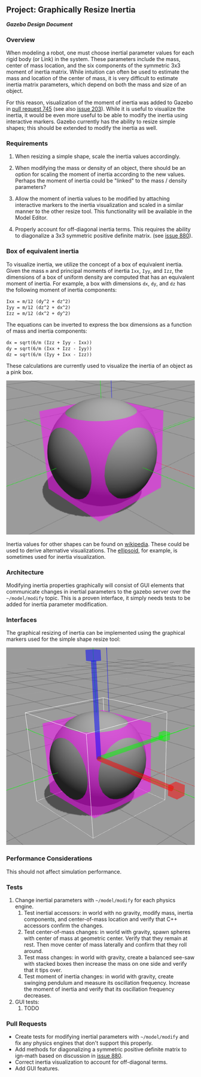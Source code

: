 ## Project: Graphically Resize Inertia
***Gazebo Design Document***

### Overview

When modeling a robot, one must choose inertial parameter values
for each rigid body (or Link) in the system.
These parameters include the mass, center of mass location,
and the six components of the symmetric 3x3 moment of inertia matrix.
While intuition can often be used to estimate the mass
and location of the center of mass,
it is very difficult to estimate inertia matrix parameters,
which depend on both the mass and size of an object.

For this reason, visualization of the moment of inertia was added to Gazebo in
[pull request 745](https://bitbucket.org/osrf/gazebo/pull-requests/745)
(see also [issue 203](https://bitbucket.org/osrf/gazebo/issues/203)).
While it is useful to visualize the inertia, it would be even more useful
to be able to modify the inertia using interactive markers.
Gazebo currently has the ability to resize simple shapes;
this should be extended to modify the inertia as well.

### Requirements

1. When resizing a simple shape, scale the inertia values accordingly.

2. When modifying the mass or density of an object, there should be an option
for scaling the moment of inertia according to the new values.
Perhaps the moment of inertia could be "linked" to the
mass / density parameters?

3. Allow the moment of inertia values to be modified by attaching
interactive markers to the inertia visualization
and scaled in a similar manner to the other resize tool.
This functionality will be available in the Model Editor.

4. Properly account for off-diagonal inertia terms.
This requires the ability to diagonalize a 3x3 symmetric
positive definite matrix.
(see [issue 880](https://bitbucket.org/osrf/gazebo/issues/880)).

### Box of equivalent inertia

To visualize inertia, we utilize the concept of a box of equivalent inertia.
Given the mass `m` and principal moments of inertia `Ixx`, `Iyy`, and `Izz`,
the dimensions of a box of uniform density are computed that has
an equivalent moment of inertia.
For example, a box with dimensions `dx`, `dy`, and `dz`
has the following moment of inertia components:

~~~
Ixx = m/12 (dy^2 + dz^2)
Iyy = m/12 (dz^2 + dx^2)
Izz = m/12 (dx^2 + dy^2)
~~~

The equations can be inverted to express the box dimensions
as a function of mass and inertia components:

~~~
dx = sqrt(6/m (Izz + Iyy - Ixx))
dy = sqrt(6/m (Ixx + Izz - Iyy))
dz = sqrt(6/m (Iyy + Ixx - Izz))
~~~

These calculations are currently used to visualize the inertia of an object
as a pink box.

![inertia box of a sphere](inertia_box.png)

Inertia values for other shapes can be found on
[wikipedia](https://en.wikipedia.org/wiki/List_of_moments_of_inertia).
These could be used to derive alternative visualizations.
The [ellipsoid](https://en.wikipedia.org/wiki/Moment_of_inertia#Inertia_ellipsoid),
for example, is sometimes used for inertia visualization.

### Architecture

Modifying inertia properties graphically will consist of GUI elements
that communicate changes in inertial parameters to the gazebo server
over the `~/model/modify` topic.
This is a proven interface, it simply needs tests to be added for
inertia parameter modification.

### Interfaces

The graphical resizing of inertia can be implemented using
the graphical markers used for the simple shape resize tool:

![resizing a sphere](inertia_resize.png)

### Performance Considerations
This should not affect simulation performance.

### Tests

1. Change inertial parameters with `~/model/modify` for each physics engine.
    1. Test inertial accessors: in world with no gravity,
       modify mass, inertia components, and center-of-mass location
       and verify that C++ accessors confirm the changes.
    1. Test center-of-mass changes: in world with gravity,
       spawn spheres with center of mass at geometric center.
       Verify that they remain at rest.
       Then move center of mass laterally and confirm that they roll around.
    1. Test mass changes: in world with gravity,
       create a balanced see-saw with stacked boxes
       then increase the mass on one side and verify that it tips over.
    1. Test moment of inertia changes: in world with gravity,
       create swinging pendulum and measure its oscillation frequency.
       Increase the moment of inertia and verify that its oscillation
       frequency decreases.
1. GUI tests:
    1. TODO

### Pull Requests

* Create tests for modifying inertial parameters with `~/model/modify`
  and fix any physics engines that don't support this properly.
* Add methods for diagonalizing a symmetric positive definite matrix to ign-math
  based on discussion in
  [issue 880](https://bitbucket.org/osrf/gazebo/issues/880).
* Correct inertia visualization to account for off-diagonal terms.
* Add GUI features.

